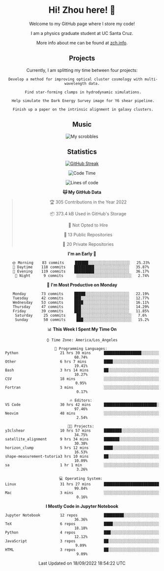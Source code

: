 <div align="center">
<h1> Hi! Zhou here! 👋 </h1>


Welcome to my GitHub page where I store my code! 

I am a physics graduate student at UC Santa Cruz. 

More info about me can be found at [zch.info](www.zch.info).

## Projects

Currently, I am splitting my time between four projects:
```
 Develop a method for improving optical cluster cosmology with multi-wavelength data.
 
 Find star-forming clumps in hydrodynamic simulations.
 
 Help simulate the Dark Energy Survey image for Y6 shear pipeline.
 
 Finish up a paper on the intrinsic alignment in galaxy clusters.
```

## Music
![My scrobbles](https://lastfm-recently-played.vercel.app/api?user=zchvsre)


## Statistics

[![GitHub Streak](https://github-readme-streak-stats.herokuapp.com/?user=zhouconghao&theme=highcontrast)](https://git.io/streak-stats)

<!--START_SECTION:waka-->
![Code Time](http://img.shields.io/badge/Code%20Time-347%20hrs%207%20mins-blue)

![Lines of code](https://img.shields.io/badge/From%20Hello%20World%20I%27ve%20Written-604%20Thousand%20lines%20of%20code-blue)

**🐱 My GitHub Data** 

> 🏆 305 Contributions in the Year 2022
 > 
> 📦 373.4 kB Used in GitHub's Storage 
 > 
> 🚫 Not Opted to Hire
 > 
> 📜 13 Public Repositories 
 > 
> 🔑 20 Private Repositories  
 > 
**I'm an Early 🐤** 

```text
🌞 Morning    83 commits     ██████░░░░░░░░░░░░░░░░░░░   25.23% 
🌆 Daytime    118 commits    █████████░░░░░░░░░░░░░░░░   35.87% 
🌃 Evening    119 commits    █████████░░░░░░░░░░░░░░░░   36.17% 
🌙 Night      9 commits      ░░░░░░░░░░░░░░░░░░░░░░░░░   2.74%

```
📅 **I'm Most Productive on Monday** 

```text
Monday       73 commits     █████░░░░░░░░░░░░░░░░░░░░   22.19% 
Tuesday      42 commits     ███░░░░░░░░░░░░░░░░░░░░░░   12.77% 
Wednesday    53 commits     ████░░░░░░░░░░░░░░░░░░░░░   16.11% 
Thursday     47 commits     ███░░░░░░░░░░░░░░░░░░░░░░   14.29% 
Friday       39 commits     ███░░░░░░░░░░░░░░░░░░░░░░   11.85% 
Saturday     25 commits     ██░░░░░░░░░░░░░░░░░░░░░░░   7.6% 
Sunday       50 commits     ███░░░░░░░░░░░░░░░░░░░░░░   15.2%

```


📊 **This Week I Spent My Time On** 

```text
⌚︎ Time Zone: America/Los_Angeles

💬 Programming Languages: 
Python                   21 hrs 39 mins      █████████████████░░░░░░░░   68.74% 
Other                    6 hrs 7 mins        ████░░░░░░░░░░░░░░░░░░░░░   19.41% 
Bash                     3 hrs 14 mins       ██░░░░░░░░░░░░░░░░░░░░░░░   10.27% 
CSV                      18 mins             ░░░░░░░░░░░░░░░░░░░░░░░░░   0.95% 
Fortran                  3 mins              ░░░░░░░░░░░░░░░░░░░░░░░░░   0.17%

🔥 Editors: 
VS Code                  30 hrs 42 mins      ████████████████████████░   97.46% 
Neovim                   48 mins             ░░░░░░░░░░░░░░░░░░░░░░░░░   2.54%

🐱‍💻 Projects: 
y3clshear                10 hrs 57 mins      ████████░░░░░░░░░░░░░░░░░   34.75% 
satellite_alignment      9 hrs 34 mins       ███████░░░░░░░░░░░░░░░░░░   30.38% 
horizon_clump            5 hrs 12 mins       ████░░░░░░░░░░░░░░░░░░░░░   16.53% 
shape-measurement-tutoria3 hrs 10 mins       ██░░░░░░░░░░░░░░░░░░░░░░░   10.09% 
sa                       1 hr 1 min          ░░░░░░░░░░░░░░░░░░░░░░░░░   3.26%

💻 Operating System: 
Linux                    31 hrs 27 mins      █████████████████████████   99.84% 
Mac                      3 mins              ░░░░░░░░░░░░░░░░░░░░░░░░░   0.16%

```

**I Mostly Code in Jupyter Notebook** 

```text
Jupyter Notebook         12 repos            █████████░░░░░░░░░░░░░░░░   36.36% 
TeX                      6 repos             ████░░░░░░░░░░░░░░░░░░░░░   18.18% 
Python                   4 repos             ███░░░░░░░░░░░░░░░░░░░░░░   12.12% 
JavaScript               3 repos             ██░░░░░░░░░░░░░░░░░░░░░░░   9.09% 
HTML                     3 repos             ██░░░░░░░░░░░░░░░░░░░░░░░   9.09%

```



 Last Updated on 18/09/2022 18:54:22 UTC
<!--END_SECTION:waka-->

<!-- ![](https://raw.githubusercontent.com/zhouconghao/github-stats/master/generated/overview.svg#gh-dark-mode-only)
![](https://raw.githubusercontent.com/zhouconghao/github-stats/master/generated/overview.svg#gh-light-mode-only)

![](https://raw.githubusercontent.com/zhouconghao/github-stats/master/generated/languages.svg#gh-dark-mode-only)
![](https://raw.githubusercontent.com/zhouconghao/github-stats/master/generated/languages.svg#gh-light-mode-only) -->

</div>


<!--
**zchvsre/zchvsre** is a ✨ _special_ ✨ repository because its `README.md` (this file) appears on your GitHub profile.

Here are some ideas to get you started:

- 🔭 I’m currently working on ...
- 🌱 I’m currently learning ...
- 👯 I’m looking to collaborate on ...
- 🤔 I’m looking for help with ...
- 💬 Ask me about ...
- 📫 How to reach me: ...
- 😄 Pronouns: ...
- ⚡ Fun fact: ...
-->
 
 </p>

